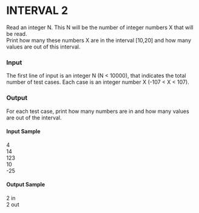 # INTERVAL 2
Read an integer N. This N will be the number of integer numbers X that will be read.  
Print how many these numbers X are in the interval [10,20] and how many values are out of this interval.
### Input
The first line of input is an integer N (N < 10000), that indicates the total number of test cases.
Each case is an integer number X (-107 < X < 107).
### Output
For each test case, print how many numbers are in and how many values are out of the interval.
#### Input Sample
4  
14  
123  
10  
-25  
#### Output Sample
2 in  
2 out